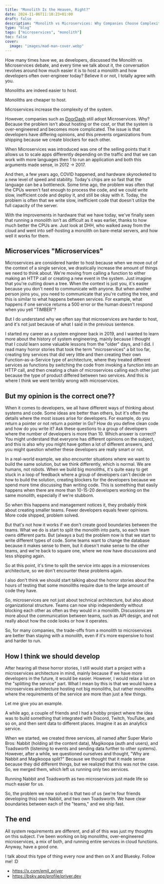 ```yaml
---
title: "Monolith Is the Heaven, Right?"
date: 2024-11-06T11:18:23+01:00
draft: false
description: "Monolith vs Microservices: Why Companies Choose Complexity Over Simplicity, and How to Make it Work for Your Team"
type: "blog"
tags: ["microservices", "monolith"]
toc: false
cover:
  image: "images/mad-man-cover.webp"
---
```

How many times have we, as developers, discussed the Monolith vs Microservices debate, and every time we talk about it, the conversation revolves around how much easier it is to host a monolith and how developers often over-engineer today? Believe it or not, I totally agree with you.

Monoliths are indeed easier to host.

Monoliths are cheaper to host.

Microservices increase the complexity of the system.

However, companies such as [DoorDash](https://blog.neetcode.io/p/doordash-robust-microservices) still adopt Microservices. Why? Because the problem isn't about hosting or the cost, or that the system is over-engineered and becomes more complicated. The issue is that developers have differing opinions, and this prevents organizations from shipping because we create blockers for each other. 

When Microservices was introduced was one of the selling points that it allows us to scale apps differently depending on the traffic and that we can work with more languages then 1 to run an application and both this arguments made sense, in 2012 -> 2017. 

And then, a few years ago, COVID happened, and hardware skyrocketed to a new level of speed and stability. Today's chips are so fast that the language can be a bottleneck. Some time ago, the problem was often that the CPUs weren't fast enough to process the code, and we could write slow, inefficient code and deploy it, and still be okay with it. Today, the problem is often that we write slow, inefficient code that doesn't utilize the full capacity of the server. 

With the improvements in hardware that we have today, we've finally seen that running a monolith isn't as difficult as it was earlier, thanks to how much better the CPUs are. Just look at DHH, who walked away from the cloud and went into self-hosting a monolith on bare-metal servers, and how well it works for them.


## Microservices "Microservices"

Microservices are considered harder to host because when we move out of the context of a single service, we drastically increase the amount of things we need to think about. We're moving from calling a function to either making an HTTP call or creating a new event in the system. Just imagine that you're cutting down a tree. When the context is just you, it's easier because you don't need to communicate with anyone. But when another person joins you, you need to communicate that you're cutting the tree, and this is similar to what happens between services. For example, what happens if one service returns a 500 error or the human doesn't respond when you yell "TIMBER"?

But I do understand why we often say that microservices are harder to host, and it's not just because of what I said in the previous sentence. 

I started my career as a system engineer back in 2019, and I wanted to learn more about the history of system engineering, mainly because I thought that I could learn some valuable lessons from the "older" days, and I did. I read many horror stories that took the term "microservices" a bit too far, creating tiny services that did very little and then creating their own Function-as-a-Service type of architecture, where they treated different services as functions by switching the code from invoking a function into an HTTP call, and then creating a chain of microservices calling each other just because the type of product differed between two services. And this is where I think we went terribly wrong with microservices.

## But my opinion is the correct one??

When it comes to developers, we all have different ways of thinking about systems and code. Some ideas are better than others, but it's often the details where the most issues arise for developers. For example, do you return a pointer or not return a pointer in Go? How do you define clean code and how do you write it? Ask these questions to a group of developers where the number of developers is more than 10. Which answer is correct? You might understand that everyone has different opinions on the subject, and this is also why you might have gotten a lot of different answers, and you might question whether these developers are really smart or not.

In a real-world example, we also encounter situations where we want to build the same solution, but we think differently, which is normal. We are humans, not robots. When we build big monoliths, it's quite easy to get stuck in a loop of feedback where a group of developers can't decide on how to build the solution, creating blockers for the developers because we spend more time discussing than writing code. This is something that easily happens when there are more than 10-15-20 developers working on the same monolith, especially if we're stubborn.

So when this happens and management notices it, they probably think about creating smaller teams. Fewer developers equals fewer opinions. More code shipped, problem solved.

But that's not how it works if we don't create good boundaries between the teams. What we do is start to split the monolith into parts, so each team owns different parts. But (always a but) the problem now is that we start to write different types of code. Some teams want to change the database because it makes sense to them, but it doesn't make sense to the other teams, and we're back to square one, where we now have discussions and less shipping again.

So at this point, it's time to split the service into apps in a microservices architecture, so we don't encounter these problems again.

I also don't think we should start talking about the horror stories about the hours of testing that some monoliths require due to the large amount of code they have.

So, microservices are not just about technical architecture, but also about organizational structure. Teams can now ship independently without blocking each other as often as they would in a monolith. Discussions are more about the communication between teams, such as API design, and not really about how the code looks or how it operates.

So, for many companies, the trade-offs from a monolith to microservices are better than staying with a monolith, even if it's more expensive to host and harder to run.

## How I think we should develop

After hearing all these horror stories, I still would start a project with a microservices architecture in mind, mainly because if we have more developers in the future, it would be easier. However, I would relax a lot on the "splitting the service" part. What I mean by this is that we would have a microservices architecture hosting not big monoliths, but rather monoliths where the requirements of the service are more than just a few things.

Let me give you an example.

A while ago, a couple of friends and I had a hobby project where the idea was to build something that integrated with Discord, Twitch, YouTube, and so on, and then sent data to different places. Imagine it as an analytics service.

When we started, we created three services, all named after Super Mario Bros: Nabbit (holding all the content data), Magikoopa (auth and users), and Toadsworth (listening to events and sending data further to other systems). However, after a while, we questioned ourselves and thought, "Why are Nabbit and Magikoopa split?" Because we thought that it made sense because they did different things, but we realized that this was not the case. So, we merged them, which left us running only two services.

Running Nabbit and Toadsworth as two microservices just made life so much easier for us.

So, the problem we now solved is that two of us (we're four friends developing this) own Nabbit, and two own Toadsworth. We have clear boundaries between each of the "teams," and we ship fast.

## The end

All system requirements are different, and all of this was just my thoughts on this subject. I've been working on big monoliths, over-engineered microservices, a mix of both, and running entire services in cloud functions.
Anyway, have a good one.

I talk about this type of thing every now and then on X and Bluesky. Follow me! :D

- https://x.com/emil_priver
- https://bsky.app/profile/priver.dev
